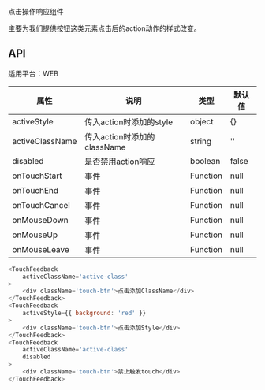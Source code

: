 点击操作响应组件

主要为我们提供按钮这类元素点击后的action动作的样式改变。

## API

适用平台：WEB

| 属性            | 说明                        | 类型     | 默认值 |
| --------------- | --------------------------- | -------- | ------ |
| activeStyle     | 传入action时添加的style     | object   | {}     |
| activeClassName | 传入action时添加的className | string   | ''     |
| disabled        | 是否禁用action响应          | boolean  | false  |
| onTouchStart    | 事件                        | Function | null   |
| onTouchEnd      | 事件                        | Function | null   |
| onTouchCancel   | 事件                        | Function | null   |
| onMouseDown     | 事件                        | Function | null   |
| onMouseUp       | 事件                        | Function | null   |
| onMouseLeave    | 事件                        | Function | null   |

```JavaScript
<TouchFeedback
    activeClassName='active-class'
>
    <div className='touch-btn'>点击添加ClassName</div>
</TouchFeedback>
<TouchFeedback
    activeStyle={{ background: 'red' }}
>
    <div className='touch-btn'>点击添加Style</div>
</TouchFeedback>
<TouchFeedback
    activeClassName='active-class'
    disabled
>
    <div className='touch-btn'>禁止触发touch</div>
</TouchFeedback>
```